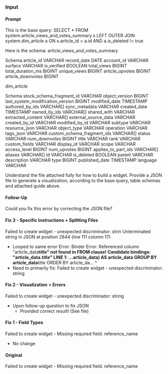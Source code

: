 ### Input

#### Prompt

This is the base query:
SELECT \* FROM system.article_views_and_votes_summary s LEFT OUTER JOIN system.dim_article a ON s.article_id = a.id AND a.is_deleted != true

Here is the schema:
article_views_and_votes_summary

Schema
article_id
VARCHAR
record_date
DATE
account_id
VARCHAR
surface
VARCHAR
is_verified
BOOLEAN
total_views
BIGINT
total_duration_ms
BIGINT
unique_views
BIGINT
article_upvotes
BIGINT
article_downvotes
BIGINT

dim_article

Schema
stock_schema_fragment_id
VARCHAR
object_version
BIGINT
last_system_modification_version
BIGINT
modified_date
TIMESTAMP
authored_by_ids
VARCHAR[]
sync_metadata
VARCHAR
created_date
TIMESTAMP
owned_by_ids
VARCHAR[]
shared_with
VARCHAR
extracted_content
VARCHAR[]
external_source_data
VARCHAR
created_by_id
VARCHAR
modified_by_id
VARCHAR
subtype
VARCHAR
resource_json
VARCHAR
object_type
VARCHAR
operation
VARCHAR
tags_json
VARCHAR
custom_schema_fragment_ids
VARCHAR[]
status
VARCHAR
num_downvotes
BIGINT
title
VARCHAR
rank
VARCHAR
custom_fields
VARCHAR
display_id
VARCHAR
scope
VARCHAR
access_level
BIGINT
num_upvotes
BIGINT
applies_to_part_ids
VARCHAR[]
aliases
VARCHAR[]
id
VARCHAR
is_deleted
BOOLEAN
parent
VARCHAR
description
VARCHAR
type
BIGINT
published_date
TIMESTAMP
language
VARCHAR

Understand the file attached fully for how to build a widget. Provide a JSON file to generate a visualization, according to the base query, table schemas and attached guide above.

#### Follow-Up

<error message from widget-preview>
Could you fix this error by correcting the JSON file?

#### Fix 3 - Specific Instructions + Splitting Files

Failed to create widget - unexpected discriminator: strin
Unterminated string in JSON at position 2844 (line 111 column 17)

- Looped to same error
  Error: Binder Error: Referenced column "article_data**title" not found in FROM clause! Candidate bindings: "article_data.title" LINE 1: ...article_data) AS article_data GROUP BY article_data**title ORDER BY article_da... ^
- Need to primarily fix: Failed to create widget - unexpected discriminator: string

#### Fix 2 - Visualization + Errors

Failed to create widget - unexpected discriminator: string

- Upon follow-up question to fix JSON
  - Provided correct result! (See file)

#### Fix 1 - Field Types

Failed to create widget - Missing required field: reference_name

- No change

#### Original

Failed to create widget - Missing required field: reference_name

